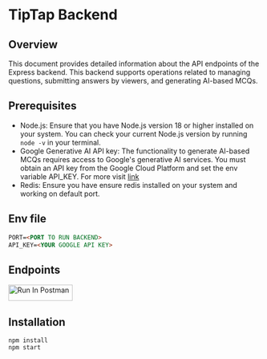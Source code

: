 # TipTap Backend

## Overview

This document provides detailed information about the API endpoints of the Express backend. This backend supports operations related to managing questions, submitting answers by viewers, and generating AI-based MCQs.

## Prerequisites

- Node.js: Ensure that you have Node.js version 18 or higher installed on your system. You can check your current Node.js version by running `node -v` in your terminal.
- Google Generative AI API key: The functionality to generate AI-based MCQs requires access to Google's generative AI services. You must obtain an API key from the Google Cloud Platform and set the env variable API_KEY. For more visit [link](https://ai.google.dev/gemini-api/docs/get-started/node)
- Redis: Ensure you have ensure redis installed on your system and working on default port.

## Env file

```markdown
PORT=<PORT TO RUN BACKEND>
API_KEY=<YOUR GOOGLE API KEY>
```

## Endpoints

[<img src="https://run.pstmn.io/button.svg" alt="Run In Postman" style="width: 128px; height: 32px;">](https://app.getpostman.com/run-collection/24526830-a133e242-6f7c-4658-818a-b0ae41f939e0?action=collection%2Ffork&source=rip_markdown&collection-url=entityId%3D24526830-a133e242-6f7c-4658-818a-b0ae41f939e0%26entityType%3Dcollection%26workspaceId%3Def719a70-365b-4a12-902e-a2b37893a19d)

## Installation

`npm install` \
`npm start`

